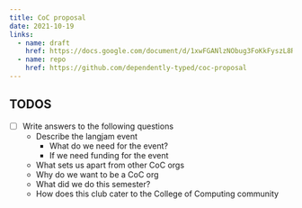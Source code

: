 ```yaml
---
title: CoC proposal
date: 2021-10-19
links:
  - name: draft
    href: https://docs.google.com/document/d/1xwFGANlzNObug3FoKkFyszL8R_gccVip6edujZ_9JDM/edit#heading=h.h2osx3jctris
  - name: repo
    href: https://github.com/dependently-typed/coc-proposal
---
```


## TODOS

- [ ] Write answers to the following questions
  - Describe the langjam event
      - What do we need for the event?
      - If we need funding for the event
  - What sets us apart from other CoC orgs
  - Why do we want to be a CoC org
  - What did we do this semester?
  - How does this club cater to the College of Computing community	
